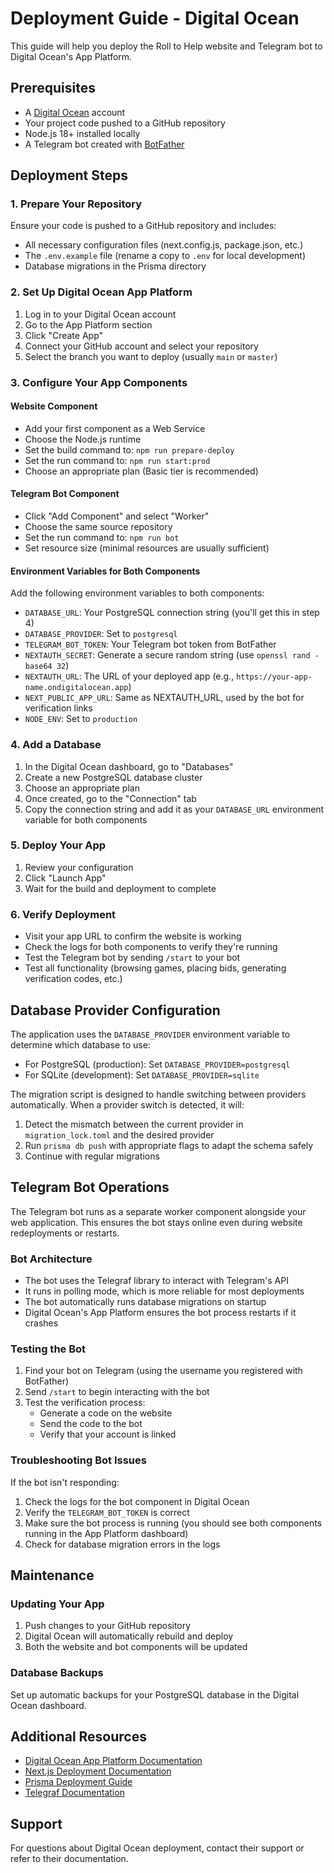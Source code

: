 # Deployment Guide - Digital Ocean

This guide will help you deploy the Roll to Help website and Telegram bot to Digital Ocean's App Platform.

## Prerequisites

- A [Digital Ocean](https://www.digitalocean.com/) account
- Your project code pushed to a GitHub repository
- Node.js 18+ installed locally
- A Telegram bot created with [BotFather](https://t.me/botfather)

## Deployment Steps

### 1. Prepare Your Repository

Ensure your code is pushed to a GitHub repository and includes:
- All necessary configuration files (next.config.js, package.json, etc.)
- The `.env.example` file (rename a copy to `.env` for local development)
- Database migrations in the Prisma directory

### 2. Set Up Digital Ocean App Platform

1. Log in to your Digital Ocean account
2. Go to the App Platform section
3. Click "Create App"
4. Connect your GitHub account and select your repository
5. Select the branch you want to deploy (usually `main` or `master`)

### 3. Configure Your App Components

#### Website Component
- Add your first component as a Web Service
- Choose the Node.js runtime
- Set the build command to: `npm run prepare-deploy`
- Set the run command to: `npm run start:prod`
- Choose an appropriate plan (Basic tier is recommended)

#### Telegram Bot Component
- Click "Add Component" and select "Worker"
- Choose the same source repository
- Set the run command to: `npm run bot`
- Set resource size (minimal resources are usually sufficient)

#### Environment Variables for Both Components
Add the following environment variables to both components:
- `DATABASE_URL`: Your PostgreSQL connection string (you'll get this in step 4)
- `DATABASE_PROVIDER`: Set to `postgresql`
- `TELEGRAM_BOT_TOKEN`: Your Telegram bot token from BotFather
- `NEXTAUTH_SECRET`: Generate a secure random string (use `openssl rand -base64 32`)
- `NEXTAUTH_URL`: The URL of your deployed app (e.g., `https://your-app-name.ondigitalocean.app`)
- `NEXT_PUBLIC_APP_URL`: Same as NEXTAUTH_URL, used by the bot for verification links
- `NODE_ENV`: Set to `production`

### 4. Add a Database

1. In the Digital Ocean dashboard, go to "Databases"
2. Create a new PostgreSQL database cluster
3. Choose an appropriate plan
4. Once created, go to the "Connection" tab
5. Copy the connection string and add it as your `DATABASE_URL` environment variable for both components

### 5. Deploy Your App

1. Review your configuration
2. Click "Launch App"
3. Wait for the build and deployment to complete

### 6. Verify Deployment

- Visit your app URL to confirm the website is working
- Check the logs for both components to verify they're running
- Test the Telegram bot by sending `/start` to your bot
- Test all functionality (browsing games, placing bids, generating verification codes, etc.)

## Database Provider Configuration

The application uses the `DATABASE_PROVIDER` environment variable to determine which database to use:

- For PostgreSQL (production): Set `DATABASE_PROVIDER=postgresql`
- For SQLite (development): Set `DATABASE_PROVIDER=sqlite`

The migration script is designed to handle switching between providers automatically. When a provider switch is detected, it will:

1. Detect the mismatch between the current provider in `migration_lock.toml` and the desired provider
2. Run `prisma db push` with appropriate flags to adapt the schema safely
3. Continue with regular migrations

## Telegram Bot Operations

The Telegram bot runs as a separate worker component alongside your web application. This ensures the bot stays online even during website redeployments or restarts.

### Bot Architecture

- The bot uses the Telegraf library to interact with Telegram's API
- It runs in polling mode, which is more reliable for most deployments
- The bot automatically runs database migrations on startup
- Digital Ocean's App Platform ensures the bot process restarts if it crashes

### Testing the Bot

1. Find your bot on Telegram (using the username you registered with BotFather)
2. Send `/start` to begin interacting with the bot
3. Test the verification process:
   - Generate a code on the website
   - Send the code to the bot
   - Verify that your account is linked

### Troubleshooting Bot Issues

If the bot isn't responding:
1. Check the logs for the bot component in Digital Ocean
2. Verify the `TELEGRAM_BOT_TOKEN` is correct
3. Make sure the bot process is running (you should see both components running in the App Platform dashboard)
4. Check for database migration errors in the logs

## Maintenance

### Updating Your App

1. Push changes to your GitHub repository
2. Digital Ocean will automatically rebuild and deploy
3. Both the website and bot components will be updated

### Database Backups

Set up automatic backups for your PostgreSQL database in the Digital Ocean dashboard.

## Additional Resources

- [Digital Ocean App Platform Documentation](https://docs.digitalocean.com/products/app-platform/)
- [Next.js Deployment Documentation](https://nextjs.org/docs/deployment)
- [Prisma Deployment Guide](https://www.prisma.io/docs/guides/deployment/deployment)
- [Telegraf Documentation](https://telegraf.js.org/)

## Support

For questions about Digital Ocean deployment, contact their support or refer to their documentation. 